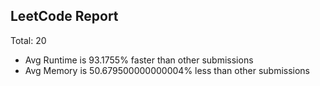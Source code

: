 ## LeetCode Report
Total:  20
* Avg Runtime is 93.1755% faster than other submissions
* Avg Memory is 50.679500000000004% less than other submissions




